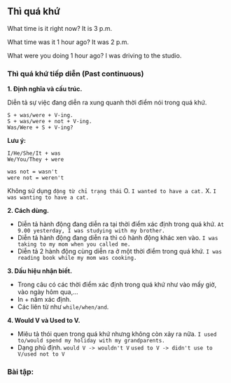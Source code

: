 ## Thì quá khứ

What time is it right now?
It is 3 p.m.

What time was it 1 hour ago?
It was 2 p.m.

What were you doing 1 hour ago?
I was driving to the studio.

### Thì quá khứ tiếp diễn (Past continuous)
**1. Định nghĩa và cấu trúc.**

Diễn tả sự việc đang diễn ra xung quanh thời điểm nói trong quá khứ.

```
S + was/were + V-ing.
S + was/were + not + V-ing.
Was/Were + S + V-ing?
```
**Lưu ý:**

```
I/He/She/It + was
We/You/They + were

was not = wasn't
were not = weren't
```

Không sử dụng `động từ chỉ trạng thái`
O. `I wanted to have a cat.`
X. `I was wanting to have a cat.`

**2. Cách dùng.**
- Diễn tả hành động đang diễn ra tại thời điểm xác định trong quá khứ.
`At 9.00 yesterday, I was studying with my brother.`
- Diễn tả hành động đang diễn ra thì có hành động khác xen vào.
`I was taking to my mom when you called me.`
- Diễn tả 2 hành động cùng diễn ra ở một thời điểm trong quá khứ.
`I was reading book while my mom was cooking.`

**3. Dấu hiệu nhận biết.**
- Trong câu có các thời điểm xác định trong quá khứ như vào mấy giờ, vào ngày hôm qua,...
- In + năm xác định.
- Các liên từ như `while/when/and`.

**4. Would V và Used to V.**
- Miêu tả thói quen trong quá khứ nhưng không còn xảy ra nữa.
`I used to/would spend my holiday with my grandparents.`
- Dạng phủ định.
`would V -> wouldn't V`
`used to V -> didn't use to V/used not to V`

### Bài tập:
